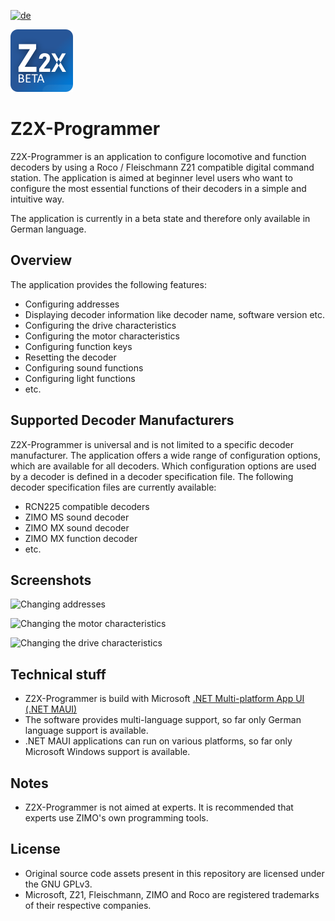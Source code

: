 [![de](https://img.shields.io/badge/Sprache-Deutsch-blue)](https://github.com/PeterK78/Z2X-Programmer/blob/master/README.de.md)

![Z2X-Programmer](https://github.com/PeterK78/Z2X-Programmer/blob/master/Assets/Z2X-Programmer-AppIcon.png "Z2X-Programmer")

# Z2X-Programmer

Z2X-Programmer is an application to configure locomotive and function decoders by using a Roco / Fleischmann Z21 compatible digital command station. 
The application is aimed at beginner level users who want to configure the most essential functions of their decoders in a simple and intuitive way. 

The application is currently in a beta state and therefore only available in German language.

## Overview

The application provides the following features:

*  Configuring addresses
*  Displaying decoder information like decoder name, software version etc.
*  Configuring the drive characteristics
*  Configuring the motor characteristics
*  Configuring function keys
*  Resetting the decoder
*  Configuring sound functions
*  Configuring light functions
*  etc.

## Supported Decoder Manufacturers
Z2X-Programmer is universal and is not limited to a specific decoder manufacturer. The application offers a wide range of configuration options, which are available for all decoders. Which configuration options are used by a decoder is defined in a decoder specification file. The following decoder specification files are currently available:

* RCN225 compatible decoders
* ZIMO MS sound decoder
* ZIMO MX sound decoder
* ZIMO MX function decoder
* etc.


## Screenshots
![Changing addresses](https://github.com/PeterK78/Z2X-Programmer/blob/master/Assets/Z2X-Programmer-Address_de.png "Changing addresses")

![Changing the motor characteristics](https://github.com/PeterK78/Z2X-Programmer/blob/master/Assets/Z2X-Programmer-MotorCharacteristics_de.png "Changing the motor characteristics")

![Changing the drive characteristics](https://github.com/PeterK78/Z2X-Programmer/blob/master/Assets/Z2X-Programmer-DriveCharacteristics_de.png "Changing the drive characteristics")

## Technical stuff

* Z2X-Programmer is build with Microsoft [.NET Multi-platform App UI (.NET MAUI)](https://dotnet.microsoft.com/en-us/apps/maui)
* The software provides multi-language support, so far only German language support is available.
* .NET MAUI applications can run on various platforms, so far only Microsoft Windows support is available.

## Notes

*  Z2X-Programmer is not aimed at experts. It is recommended that experts use ZIMO's own programming tools.

## License

*  Original source code assets present in this repository are licensed under the GNU GPLv3.
*  Microsoft, Z21, Fleischmann, ZIMO and Roco are registered trademarks of their respective companies.


